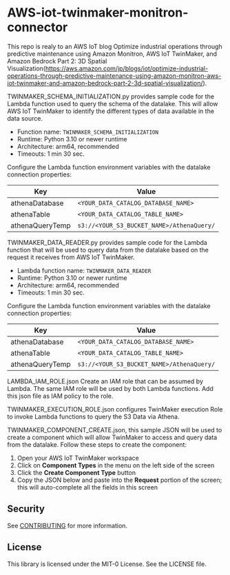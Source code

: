 # AWS-iot-twinmaker-monitron-connector

This repo is realy to an AWS IoT blog Optimize industrial operations through predictive maintenance using Amazon Monitron, AWS IoT TwinMaker, and Amazon Bedrock Part 2: 3D Spatial Visualization(https://aws.amazon.com/jp/blogs/iot/optimize-industrial-operations-through-predictive-maintenance-using-amazon-monitron-aws-iot-twinmaker-and-amazon-bedrock-part-2-3d-spatial-visualization/).

TWINMAKER_SCHEMA_INITIALIZATION.py provides sample code for the Lambda function used to query the schema of the datalake. This will allow AWS IoT TwinMaker to identify the different types of data available in the data source.

- Function name: `TWINMAKER_SCHEMA_INITIALIZATION`
- Runtime: Python 3.10 or newer runtime
- Architecture: arm64, recommended
- Timeouts: 1 min 30 sec.

Configure the Lambda function environment variables with the datalake connection properties:

| Key | Value |
| --- | --- |
| athenaDatabase | `<YOUR_DATA_CATALOG_DATABASE_NAME>` |
| athenaTable | `<YOUR_DATA_CATALOG_TABLE_NAME>` |
| athenaQueryTemp | `s3://<YOUR_S3_BUCKET_NAME>/AthenaQuery/` |


TWINMAKER_DATA_READER.py provides sample code for the Lambda function that will be used to query data from the datalake based on the request it receives from AWS IoT TwinMaker.

- Lambda function name: `TWINMAKER_DATA_READER`
- Runtime: Python 3.10 or newer runtime
- Architecture: arm64, recommended
- Timeouts: 1 min 30 sec.

Configure the Lambda function environment variables with the datalake connection properties:

| Key | Value |
| --- | --- |
| athenaDatabase | `<YOUR_DATA_CATALOG_DATABASE_NAME>` |
| athenaTable | `<YOUR_DATA_CATALOG_TABLE_NAME>` |
| athenaQueryTemp | `s3://<YOUR_S3_BUCKET_NAME>/AthenaQuery/` |

LAMBDA_IAM_ROLE.json Create an IAM role that can be assumed by Lambda. The same IAM role will be used by both Lambda functions. Add this json file as IAM policy to the role.

TWINMAKER_EXECUTION_ROLE.json configures TwinMaker execution Role to invoke Lambda functions to query the S3 Data via Athena.

TWINMAKER_COMPONENT_CREATE.json, this sample JSON will be used to create a component which will allow TwinMaker to access and query data from the datalake. Follow these steps to create the component:

1. Open your AWS IoT TwinMaker workspace
2. Click on **Component Types** in the menu on the left side of the screen
3. Click the **Create Component Type** button
4. Copy the JSON below and paste into the **Request** portion of the screen; this will auto-complete all the fields in this screen



## Security

See [CONTRIBUTING](CONTRIBUTING.md#security-issue-notifications) for more information.

## License

This library is licensed under the MIT-0 License. See the LICENSE file.

